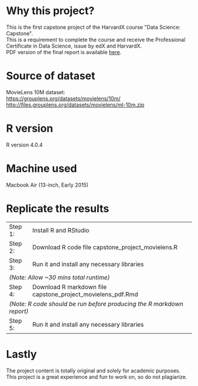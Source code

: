 # Why this project?
This is the first capstone project of the HarvardX course "Data Science: Capstone".<br>
This is a requirement to complete the course and receive the Professional Certificate in Data Science, issue by edX and HarvardX.<br>
PDF version of the final report is available <a href="https://drive.google.com/file/d/1Ot0fehDgJmGsgI7cjJ-O4jLypfUefu0W/view?usp=sharing">here</a>.

# Source of dataset
MovieLens 10M dataset:<br>
https://grouplens.org/datasets/movielens/10m/<br>
http://files.grouplens.org/datasets/movielens/ml-10m.zip<br>

# R version
R version 4.0.4

# Machine used
Macbook Air (13-inch, Early 2015)

# Replicate the results
<table>
  <tr>
    <td>Step 1:</td>
    <td>Install R and RStudio</td>
  </tr>
  <tr>
    <td>Step 2:</td>
    <td>Download R code file capstone_project_movielens.R</td>
  </tr>
  <tr>
    <td>Step 3:</td>
    <td>Run it and install any necessary libraries</td>
  </tr>
  <tr>
    <td colspan="2"><i>(Note: Allow ~30 mins total runtime)</i></td>
  </tr>
  <tr>
    <td>Step 4:</td>
    <td>Download R markdown file capstone_project_movielens_pdf.Rmd</td>
  </tr>
  <tr>
    <td colspan="2"><i>(Note: R code should be run before producing the R markdown report)</td>
  </tr>
  <tr>
    <td>Step 5:</td>
    <td>Run it and install any necessary libraries</td>
  </tr>
</table>

# Lastly
The project content is totally original and solely for academic purposes.<br>
This project is a great experience and fun to work on, so do not plagiarize.
